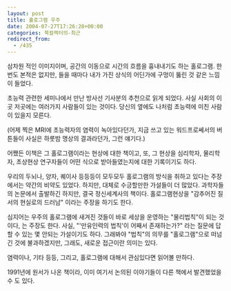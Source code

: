 ```yaml
---
layout: post
title: 홀로그램 우주
date: 2004-07-27T17:26:28+00:00
categories: 북컬렉터의-최근
redirect_from:
  - /435
---
```


삼차원 적인 이미지이며, 공간의 이동으로 시간의 흐름을 흉내내기도 하는 홀로그램. 한번도 본적은 없지만, 들을 때마다 내가 가진 상식의 어딘가에 구멍이 뚫린 것 같은 느낌이 들었다.

초능력 관련한 세미나에서 만난 방사선 기사분의 추천으로 읽게 되었다. 사실 사회의 이곳 저곳에는 여러가지 사람들이 있는 것이다. 당신의 옆에도 나처럼 초능력에 미친 사람이 있을지 모른다.

(어제 찍은 MRI에 초능력자의 염력이 녹아있다던가, 지금 쓰고 있는 워드프로쎄서의 버튼들이 사실은 하룻밤 명상의 결과라던가, 그런 얘기다.)

어쨌든 이책은 그 홀로그램이라는 현상에 대한 책이고, 또, 그 현상을 심리학자, 물리학자, 초상현상 연구자들이 어떤 식으로 받아들였는지에 대한 기록이기도 하다.

우리의 두뇌나, 양자, 퀘이사 등등등이 모두모두 홀로그램의 방식을 취하고 있다는 주장에서는 약간의 비약도 있었다. 하지만, 대체로 수긍할만한 가설들이 더 많았다. 과학자들의 논문에서 출발하긴 하지만, 결국 정신세계사의 책이다. 홀로그램현상을 "감추어진 질서의 현실로의 드러남" 이라는 주장을 하기도 한다.

심지어는 우주의 홀로그램에 새겨진 것들이 바로 세상을 운영하는 "물리법칙"이 되는 것이다, 는 주장도 한다. 사실, "'만유인력의 법칙'이 어째서 존재하는가?" 라는 질문에 답할 수 있는 몇 안되는 가설이기도 하다. 그래봐야 "법칙"의 의무를 "홀로그램"으로 떠넘긴 것에 불과하겠지만, 그래도, 새로운 접근이란 의미는 있다.

염력이나, 기타 등등, 그리고, 홀로그램에 대해서 관심있다면 읽어볼 만하다.

1991년에 원서가 나온 책이라, 이미 여기서 논의된 이야기들이 다른 책에서 발견했었을 수 도 있다.
